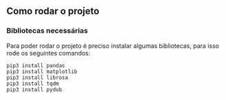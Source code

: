 ## Como rodar o projeto

### Bibliotecas necessárias

Para poder rodar o projeto é preciso instalar algumas bibliotecas, para isso rode os seguintes comandos:

```
pip3 install pandas
pip3 install matplotlib
pip3 install librosa
pip3 install tqdm
pip3 install pydub
```
